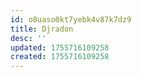 ```yaml
---
id: o8uaso0kt7yebk4v87k7dz9
title: Djradon
desc: ''
updated: 1755716109258
created: 1755716109258
---
```

